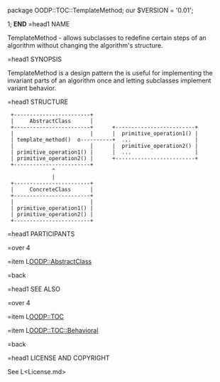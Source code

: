 package OODP::TOC::TemplateMethod;
our $VERSION = '0.01';

1;
__END__
=head1 NAME

TemplateMethod - allows subclasses to redefine certain steps of an
algorithm without changing the algorithm's structure.

=head1 SYNOPSIS

TemplateMethod is a design pattern the is useful for implementing
the invariant parts of an algorithm once and letting subclasses
implement variant behavior.

=head1 STRUCTURE

     +------------------------+
     |     AbstractClass      |
     +------------------------+      +-------------------------+
     |                        |      |  primitive_operation1() |
     | template_method()  o----------+  ...                    |
     |                        |      |  primitive_operation2() |
     | primitive_operation1() |      |  ...                    |
     | primitive_operation2() |      +-------------------------+
     +------------------------+
                  ^                  
                  |
     +------------------------+
     |     ConcreteClass      |
     +------------------------+
     |                        |
     | primitive_operation1() | 
     | primitive_operation2() | 
     +------------------------+

=head1 PARTICIPANTS

=over 4

=item L<OODP::AbstractClass>

=back

=head1 SEE ALSO

=over 4

=item L<OODP::TOC>

=item L<OODP::TOC::Behavioral>

=back

=head1 LICENSE AND COPYRIGHT

See L<License.md>

